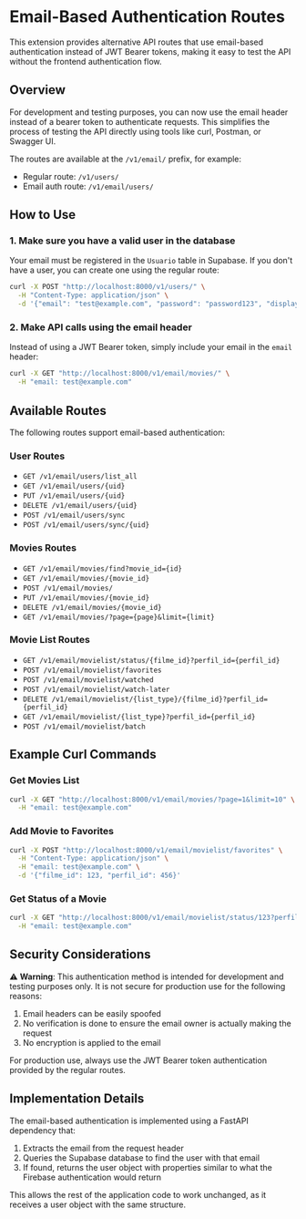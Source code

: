 # Email-Based Authentication Routes

This extension provides alternative API routes that use email-based authentication instead of JWT Bearer tokens, making it easy to test the API without the frontend authentication flow.

## Overview

For development and testing purposes, you can now use the email header instead of a bearer token to authenticate requests. This simplifies the process of testing the API directly using tools like curl, Postman, or Swagger UI.

The routes are available at the `/v1/email/` prefix, for example:
- Regular route: `/v1/users/`
- Email auth route: `/v1/email/users/`

## How to Use

### 1. Make sure you have a valid user in the database

Your email must be registered in the `Usuario` table in Supabase. If you don't have a user, you can create one using the regular route:

```bash
curl -X POST "http://localhost:8000/v1/users/" \
  -H "Content-Type: application/json" \
  -d '{"email": "test@example.com", "password": "password123", "display_name": "Test User"}'
```

### 2. Make API calls using the email header

Instead of using a JWT Bearer token, simply include your email in the `email` header:

```bash
curl -X GET "http://localhost:8000/v1/email/movies/" \
  -H "email: test@example.com"
```

## Available Routes

The following routes support email-based authentication:

### User Routes
- `GET /v1/email/users/list_all`
- `GET /v1/email/users/{uid}`
- `PUT /v1/email/users/{uid}`
- `DELETE /v1/email/users/{uid}`
- `POST /v1/email/users/sync`
- `POST /v1/email/users/sync/{uid}`

### Movies Routes
- `GET /v1/email/movies/find?movie_id={id}`
- `GET /v1/email/movies/{movie_id}`
- `POST /v1/email/movies/`
- `PUT /v1/email/movies/{movie_id}`
- `DELETE /v1/email/movies/{movie_id}`
- `GET /v1/email/movies/?page={page}&limit={limit}`

### Movie List Routes
- `GET /v1/email/movielist/status/{filme_id}?perfil_id={perfil_id}`
- `POST /v1/email/movielist/favorites`
- `POST /v1/email/movielist/watched`
- `POST /v1/email/movielist/watch-later`
- `DELETE /v1/email/movielist/{list_type}/{filme_id}?perfil_id={perfil_id}`
- `GET /v1/email/movielist/{list_type}?perfil_id={perfil_id}`
- `POST /v1/email/movielist/batch`

## Example Curl Commands

### Get Movies List
```bash
curl -X GET "http://localhost:8000/v1/email/movies/?page=1&limit=10" \
  -H "email: test@example.com"
```

### Add Movie to Favorites
```bash
curl -X POST "http://localhost:8000/v1/email/movielist/favorites" \
  -H "Content-Type: application/json" \
  -H "email: test@example.com" \
  -d '{"filme_id": 123, "perfil_id": 456}'
```

### Get Status of a Movie
```bash
curl -X GET "http://localhost:8000/v1/email/movielist/status/123?perfil_id=456" \
  -H "email: test@example.com"
```

## Security Considerations

⚠️ **Warning**: This authentication method is intended for development and testing purposes only. It is not secure for production use for the following reasons:

1. Email headers can be easily spoofed
2. No verification is done to ensure the email owner is actually making the request
3. No encryption is applied to the email

For production use, always use the JWT Bearer token authentication provided by the regular routes.

## Implementation Details

The email-based authentication is implemented using a FastAPI dependency that:

1. Extracts the email from the request header
2. Queries the Supabase database to find the user with that email
3. If found, returns the user object with properties similar to what the Firebase authentication would return

This allows the rest of the application code to work unchanged, as it receives a user object with the same structure. 